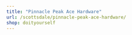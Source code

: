 ```yaml
---
title: "Pinnacle Peak Ace Hardware"
url: /scottsdale/pinnacle-peak-ace-hardware/
shop: doityourself
---
```

